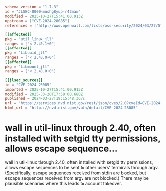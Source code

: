 ```toml
schema_version = "1.7.3"
id = "JLSEC-0000-mnshg8yup-r42maw"
modified = 2025-10-27T15:41:00.913Z
upstream = ["CVE-2024-28085"]
references = ["http://www.openwall.com/lists/oss-security/2024/03/27/5", "http://www.openwall.com/lists/oss-security/2024/03/27/6", "http://www.openwall.com/lists/oss-security/2024/03/27/7", "http://www.openwall.com/lists/oss-security/2024/03/27/8", "http://www.openwall.com/lists/oss-security/2024/03/27/9", "http://www.openwall.com/lists/oss-security/2024/03/28/1", "http://www.openwall.com/lists/oss-security/2024/03/28/2", "http://www.openwall.com/lists/oss-security/2024/03/28/3", "https://github.com/skyler-ferrante/CVE-2024-28085", "https://github.com/util-linux/util-linux/security/advisories/GHSA-xv2h-c6ww-mrjq", "https://lists.debian.org/debian-lts-announce/2024/04/msg00005.html", "https://mirrors.edge.kernel.org/pub/linux/utils/util-linux/", "https://people.rit.edu/sjf5462/6831711781/wall_2_27_2024.txt", "https://security.netapp.com/advisory/ntap-20240531-0003/", "https://www.openwall.com/lists/oss-security/2024/03/27/5", "http://www.openwall.com/lists/oss-security/2024/03/27/5", "http://www.openwall.com/lists/oss-security/2024/03/27/6", "http://www.openwall.com/lists/oss-security/2024/03/27/7", "http://www.openwall.com/lists/oss-security/2024/03/27/8", "http://www.openwall.com/lists/oss-security/2024/03/27/9", "http://www.openwall.com/lists/oss-security/2024/03/28/1", "http://www.openwall.com/lists/oss-security/2024/03/28/2", "http://www.openwall.com/lists/oss-security/2024/03/28/3", "https://github.com/skyler-ferrante/CVE-2024-28085", "https://github.com/util-linux/util-linux/security/advisories/GHSA-xv2h-c6ww-mrjq", "https://lists.debian.org/debian-lts-announce/2024/04/msg00005.html", "https://mirrors.edge.kernel.org/pub/linux/utils/util-linux/", "https://people.rit.edu/sjf5462/6831711781/wall_2_27_2024.txt", "https://security.netapp.com/advisory/ntap-20240531-0003/", "https://www.openwall.com/lists/oss-security/2024/03/27/5"]

[[affected]]
pkg = "util_linux_jll"
ranges = ["< 2.40.1+0"]
[[affected]]
pkg = "Libuuid_jll"
ranges = ["< 2.40.0+0"]
[[affected]]
pkg = "Libmount_jll"
ranges = ["< 2.40.0+0"]

[[jlsec_sources]]
id = "CVE-2024-28085"
imported = 2025-10-27T15:41:00.913Z
modified = 2025-03-20T17:58:00.680Z
published = 2024-03-27T19:15:48.367Z
url = "https://services.nvd.nist.gov/rest/json/cves/2.0?cveId=CVE-2024-28085"
html_url = "https://nvd.nist.gov/vuln/detail/CVE-2024-28085"
```

# wall in util-linux through 2.40, often installed with setgid tty permissions, allows escape sequence...

wall in util-linux through 2.40, often installed with setgid tty permissions, allows escape sequences to be sent to other users' terminals through argv. (Specifically, escape sequences received from stdin are blocked, but escape sequences received from argv are not blocked.) There may be plausible scenarios where this leads to account takeover.

